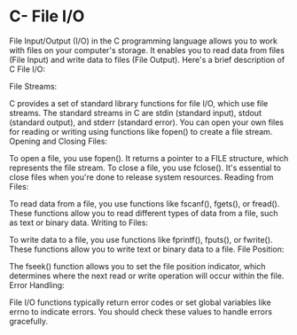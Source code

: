 # C- File I/O

File Input/Output (I/O) in the C programming language allows you to work with files on your computer's storage. It enables you to read data from files (File Input) and write data to files (File Output). Here's a brief description of C File I/O:

File Streams:

C provides a set of standard library functions for file I/O, which use file streams. The standard streams in C are stdin (standard input), stdout (standard output), and stderr (standard error).
You can open your own files for reading or writing using functions like fopen() to create a file stream.
Opening and Closing Files:

To open a file, you use fopen(). It returns a pointer to a FILE structure, which represents the file stream.
To close a file, you use fclose(). It's essential to close files when you're done to release system resources.
Reading from Files:

To read data from a file, you use functions like fscanf(), fgets(), or fread(). These functions allow you to read different types of data from a file, such as text or binary data.
Writing to Files:

To write data to a file, you use functions like fprintf(), fputs(), or fwrite(). These functions allow you to write text or binary data to a file.
File Position:

The fseek() function allows you to set the file position indicator, which determines where the next read or write operation will occur within the file.
Error Handling:

File I/O functions typically return error codes or set global variables like errno to indicate errors. You should check these values to handle errors gracefully.
